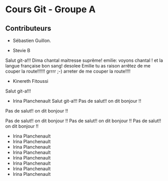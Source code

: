 # Cours Git - Groupe A

## Contributeurs

* Sébastien Guillon.

* Stevie B



Salut git-a!!! Dima
chantal maitresse suprême!
emilie: voyons chantal ! et la langue française bon sang!
desolee Emilie tu as raison 
arrêtez de me couper la route!!!!!! grrrr
;-)
arreter de me couper la route!!!!


* Kinereth Fitoussi


Salut git-a!!!

* Irina Planchenault
Salut git-a!!! 
Pas de salut!! on dit bonjour !!



Pas de salut!! on dit bonjour !!


Pas de salut!! on dit bonjour !!
Pas de salut!! on dit bonjour !!
Pas de salut!! on dit bonjour !!

* Irina Planchenault
* Irina Planchenault
* Irina Planchenault
* Irina Planchenault
* Irina Planchenault
* Irina Planchenault
* Irina Planchenault
* Irina Planchenault




